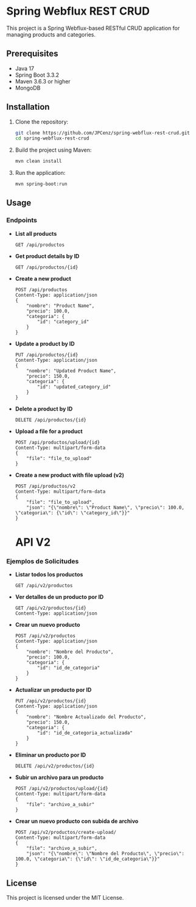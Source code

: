 # Spring Webflux REST CRUD

This project is a Spring Webflux-based RESTful CRUD application for managing products and categories.

## Prerequisites

- Java 17 
- Spring Boot 3.3.2
- Maven 3.6.3 or higher
- MongoDB

## Installation

1. Clone the repository:
    ```sh
    git clone https://github.com/JPCenz/spring-webflux-rest-crud.git
    cd spring-webflux-rest-crud
    ```

2. Build the project using Maven:
    ```sh
    mvn clean install
    ```

3. Run the application:
    ```sh
    mvn spring-boot:run
    ```

## Usage

### Endpoints

- **List all products**
    ```http
    GET /api/productos
    ```

- **Get product details by ID**
    ```http
    GET /api/productos/{id}
    ```

- **Create a new product**
    ```http
    POST /api/productos
    Content-Type: application/json
    {
        "nombre": "Product Name",
        "precio": 100.0,
        "categoria": {
            "id": "category_id"
        }
    }
    ```

- **Update a product by ID**
    ```http
    PUT /api/productos/{id}
    Content-Type: application/json
    {
        "nombre": "Updated Product Name",
        "precio": 150.0,
        "categoria": {
            "id": "updated_category_id"
        }
    }
    ```

- **Delete a product by ID**
    ```http
    DELETE /api/productos/{id}
    ```

- **Upload a file for a product**
    ```http
    POST /api/productos/upload/{id}
    Content-Type: multipart/form-data
    {
        "file": "file_to_upload"
    }
    ```

- **Create a new product with file upload (v2)**
    ```http
    POST /api/productos/v2
    Content-Type: multipart/form-data
    {
        "file": "file_to_upload",
        "json": "{\"nombre\": \"Product Name\", \"precio\": 100.0, \"categoria\": {\"id\": \"category_id\"}}"
    }
    ```

  # API V2

### Ejemplos de Solicitudes

- **Listar todos los productos**
    ```http
    GET /api/v2/productos
    ```

- **Ver detalles de un producto por ID**
    ```http
    GET /api/v2/productos/{id}
    Content-Type: application/json
    ```

- **Crear un nuevo producto**
    ```http
    POST /api/v2/productos
    Content-Type: application/json
    {
        "nombre": "Nombre del Producto",
        "precio": 100.0,
        "categoria": {
            "id": "id_de_categoria"
        }
    }
    ```

- **Actualizar un producto por ID**
    ```http
    PUT /api/v2/productos/{id}
    Content-Type: application/json
    {
        "nombre": "Nombre Actualizado del Producto",
        "precio": 150.0,
        "categoria": {
            "id": "id_de_categoria_actualizada"
        }
    }
    ```

- **Eliminar un producto por ID**
    ```http
    DELETE /api/v2/productos/{id}
    ```

- **Subir un archivo para un producto**
    ```http
    POST /api/v2/productos/upload/{id}
    Content-Type: multipart/form-data
    {
        "file": "archivo_a_subir"
    }
    ```

- **Crear un nuevo producto con subida de archivo**
    ```http
    POST /api/v2/productos/create-upload/
    Content-Type: multipart/form-data
    {
        "file": "archivo_a_subir",
        "json": "{\"nombre\": \"Nombre del Producto\", \"precio\": 100.0, \"categoria\": {\"id\": \"id_de_categoria\"}}"
    }
    ```
## License

This project is licensed under the MIT License.